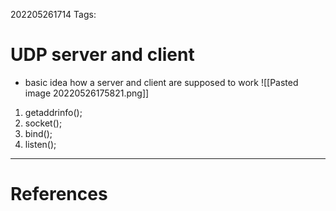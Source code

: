 202205261714
Tags: 
# UDP server and client
- basic idea how a server and client are supposed to work ![[Pasted image 20220526175821.png]]
1. getaddrinfo();  
2. socket();  
3. bind();  
4. listen();

---
# References